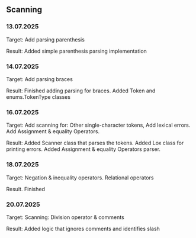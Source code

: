 ## Scanning
### 13.07.2025
Target: Add parsing parenthesis

Result: Added simple parenthesis parsing implementation

### 14.07.2025
Target: Add parsing braces

Result: Finished adding parsing for braces. Added Token and enums.TokenType classes

### 16.07.2025
Target: Add scanning for: Other single-character tokens, Add lexical errors. Add Assignment & equality Operators.

Result: Added Scanner class that parses the tokens. Added Lox class for printing errors. Added Assignment & equality Operators parser.

### 18.07.2025
Target: Negation & inequality operators. Relational operators

Result. Finished 

### 20.07.2025
Target: Scanning: Division operator & comments

Result: Added logic that ignores comments and identifies slash